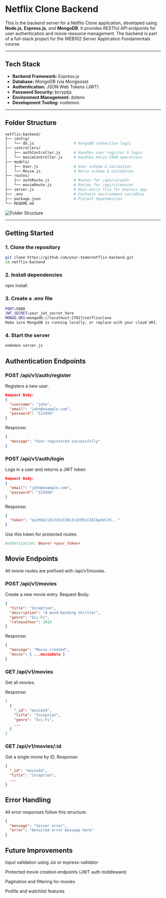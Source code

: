#  Netflix Clone Backend

This is the backend server for a Netflix Clone application, developed using **Node.js**, **Express.js**, and **MongoDB**. It provides RESTful API endpoints for user authentication and movie resource management. The backend is part of a full-stack project for the WEB102 Server Application Fundamentals course.

---

##  Tech Stack

- **Backend Framework:** Express.js
- **Database:** MongoDB (via Mongoose)
- **Authentication:** JSON Web Tokens (JWT)
- **Password Security:** bcryptjs
- **Environment Management:** dotenv
- **Development Tooling:** nodemon

---

##  Folder Structure
```bash
netflix-backend/
├── config/
│   └── db.js                  # MongoDB connection logic
├── controllers/
│   ├── authController.js      # Handles user register & login
│   └── movieController.js     # Handles movie CRUD operations
├── models/
│   ├── User.js                # User schema & validation
│   └── Movie.js               # Movie schema & validation
├── routes/
│   ├── authRoute.js           # Routes for /api/v1/auth
│   └── movieRoute.js          # Routes for /api/v1/movies
├── server.js                  # Main entry file for Express app
├── .env                       # Contains environment variables
├── package.json               # Project dependencies
└── README.md   
```

![Folder Structure](../netflix-backend/Structure.jpg)

---

##  Getting Started

### 1. Clone the repository

```bash
git clone https://github.com/your-team/netflix-backend.git
cd netflix-backend
```

### 2. Install dependencies
npm install

### 3. Create a .env file
```bash
PORT=5000
JWT_SECRET=your_jwt_secret_here
MONGO_URI=mongodb://localhost:27017/netflixclone
Make sure MongoDB is running locally, or replace with your cloud URI.
```

### 4. Start the server
```bash
nodemon server.js
```

## Authentication Endpoints
### POST /api/v1/auth/register
Registers a new user.
```json
Request Body:
{
  "username": "john",
  "email": "john@example.com",
  "password": "123456"
}
```
Response:
```json
{
  "message": "User registered successfully"
}
```

### POST /api/v1/auth/login
Logs in a user and returns a JWT token.
```json
Request Body:
{
  "email": "john@example.com",
  "password": "123456"
}
```
Response:
```json
{
  "token": "eyJhbGciOiJIUzI1NiIsInR5cCI6IkpXVCJ9..."
}
```

Use this token for protected routes:
```makefile
Authorization: Bearer <your_token>
```

## Movie Endpoints
All movie routes are prefixed with /api/v1/movies.

### POST /api/v1/movies
Create a new movie entry.
Request Body:
```json
{
  "title": "Inception",
  "description": "A mind-bending thriller",
  "genre": "Sci-Fi",
  "releaseYear": 2010
}
```
Response:
```json
{
  "message": "Movie created",
  "movie": { ...movieData }
}
```

### GET /api/v1/movies
Get all movies.

Response:
```json
[
  {
    "_id": "movieId",
    "title": "Inception",
    "genre": "Sci-Fi",
    ...
  }
]
```
### GET /api/v1/movies/:id
Get a single movie by ID.
Response:
```json
{
  "_id": "movieId",
  "title": "Inception",
  ...
}
```

## Error Handling
All error responses follow this structure:
```json
{
  "message": "Server error",
  "error": "Detailed error message here"
}
```

## Future Improvements
Input validation using Joi or express-validator

Protected movie creation endpoints (JWT auth middleware)

Pagination and filtering for movies

Profile and watchlist features